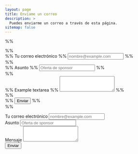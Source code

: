 ```yaml
---
layout: page
title: Envíame un correo
description: >
  Puedes enviarme un correo a través de esta página.
sitemap: false
---
```



%%<form>
%%  <div class="form-group">
%%    <label for="emailInput">Tu correo electrónico</label>
%%    <input type="email" class="form-control" id="emailInput" placeholder="nombre@example.com">
%%  </div>
%%  <div class="form-group">
%%    <label for="subjectInput">Asunto</label>
%%    <input type="subject" class="form-control" id="subjectInput" placeholder="Oferta de sponsor">
%%  </div>
%%  <div class="form-group">
%%    <label for="contentInput">Example textarea</label>
%%    <textarea class="form-control" id="contentInput" rows="3"></textarea>
%%  </div>
%%  <div class="form-group">
%%    <button type="submit" class="btn btn-primary">Enviar</button>
%%  </div>
%%</form>



<form id="contactForm">
  <div class="form-group">
    <label for="emailInput">Tu correo electrónico</label>
    <input type="email" class="form-control" id="emailInput" placeholder="nombre@example.com" required>
  </div>
  <div class="form-group">
    <label for="subjectInput">Asunto</label>
    <input type="text" class="form-control" id="subjectInput" placeholder="Oferta de sponsor" required>
  </div>
  <div class="form-group">
    <label for="contentInput">Mensaje</label>
    <textarea class="form-control" id="contentInput" rows="3" required></textarea>
  </div>
  <div class="form-group">
    <button type="submit" class="btn btn-primary">Enviar</button>
  </div>
</form>

<script>
document.getElementById('contactForm').addEventListener('submit', function(event) {
  event.preventDefault();

  const email = document.getElementById('emailInput').value;
  const subject = document.getElementById('subjectInput').value;
  const content = document.getElementById('contentInput').value;

  const issueTitle = `Email from ${email}: ${subject}`;
  const issueBody = `**De:** ${email}\n\n**Asunto:** ${subject}\n\n**Mensaje:**\n${content}`;

  fetch('https://api.github.com/repos/NeddM/NeddM.github.io/issues', {
    method: 'POST',
    headers: {
      %%'Authorization': 'token TU_GITHUB_PERSONAL_ACCESS_TOKEN',
      'Accept': 'application/vnd.github.v3+json',
      'Content-Type': 'application/json'
    },
    body: JSON.stringify({
      title: issueTitle,
      body: issueBody
    })
  })
  .then(response => {
    if (response.ok) {
      alert('Issue creada exitosamente');
    } else {
      return response.json().then(error => { throw new Error(error.message) });
    }
  })
  .catch(error => {
    console.error('Error:', error);
    alert('Hubo un error al crear la issue');
  });
});
</script>

